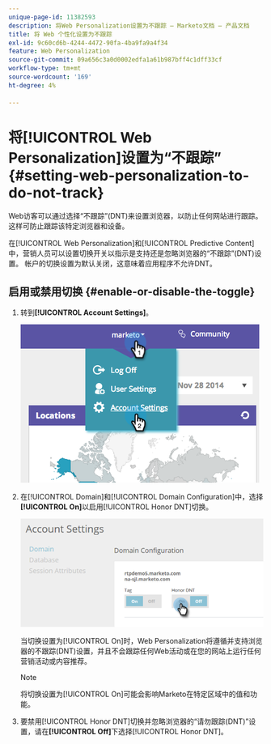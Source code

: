 ```yaml
---
unique-page-id: 11382593
description: 将Web Personalization设置为不跟踪 — Marketo文档 — 产品文档
title: 将 Web 个性化设置为不跟踪
exl-id: 9c60cd6b-4244-4472-90fa-4ba9fa9a4f34
feature: Web Personalization
source-git-commit: 09a656c3a0d0002edfa1a61b987bff4c1dff33cf
workflow-type: tm+mt
source-wordcount: '169'
ht-degree: 4%

---
```


# 将[!UICONTROL Web Personalization]设置为“不跟踪” {#setting-web-personalization-to-do-not-track}

Web访客可以通过选择“不跟踪”(DNT)来设置浏览器，以防止任何网站进行跟踪。 这样可防止跟踪该特定浏览器和设备。

在[!UICONTROL Web Personalization]和[!UICONTROL Predictive Content]中，营销人员可以设置切换开关以指示是支持还是忽略浏览器的“不跟踪”(DNT)设置。 帐户的切换设置为默认关闭，这意味着应用程序不允许DNT。

## 启用或禁用切换 {#enable-or-disable-the-toggle}

1. 转到&#x200B;**[!UICONTROL Account Settings]**。

   ![](assets/image2014-12-1-23-3a3-3a12.png)

1. 在[!UICONTROL Domain]和[!UICONTROL Domain Configuration]中，选择&#x200B;**[!UICONTROL On]**&#x200B;以启用[!UICONTROL Honor DNT]切换。

   ![](assets/two-1.png)

   当切换设置为[!UICONTROL On]时，Web Personalization将遵循并支持浏览器的不跟踪(DNT)设置，并且不会跟踪任何Web活动或在您的网站上运行任何营销活动或内容推荐。

   >[!NOTE]
   >
   >将切换设置为[!UICONTROL On]可能会影响Marketo在特定区域中的值和功能。

1. 要禁用[!UICONTROL Honor DNT]切换并忽略浏览器的“请勿跟踪(DNT)”设置，请在&#x200B;**[!UICONTROL Off]**&#x200B;下选择[!UICONTROL Honor DNT]。
